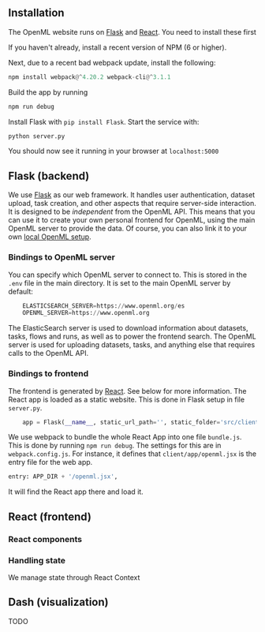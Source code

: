 ## Installation
The OpenML website runs on [Flask](http://flask.pocoo.org/) and [React](https://reactjs.org/). You need to install these first

If you haven't already, install a recent version of NPM (6 or higher).

Next, due to a recent bad webpack update, install the following:
``` python
npm install webpack@^4.20.2 webpack-cli@^3.1.1
```

Build the app by running

``` python
npm run debug
```

Install Flask with `pip install Flask`. Start the service with:

``` python
python server.py
```

You should now see it running in your browser at `localhost:5000`

## Flask (backend)
We use [Flask](http://flask.pocoo.org/) as our web framework. It handles user
authentication, dataset upload, task creation, and other aspects that require
server-side interaction. It is designed to be _independent_ from the OpenML API.
This means that you can use it to create your own personal frontend for OpenML,
using the main OpenML server to provide the data. Of course, you can also link
it to your own [local OpenML setup](Local-Installation).

### Bindings to OpenML server
You can specify which OpenML server to connect to.
This is stored in the `.env` file in the main directory. It is set to the main OpenML server by default:

``` python
    ELASTICSEARCH_SERVER=https://www.openml.org/es
    OPENML_SERVER=https://www.openml.org
```

The ElasticSearch server is used to download information about datasets, tasks, flows and runs, as well as to power the frontend search. The OpenML server is used for uploading datasets, tasks, and anything else that requires calls to the OpenML API.

### Bindings to frontend
The frontend is generated by [React](https://reactjs.org/). See below for more information. The React app is loaded as a static website. This is done in Flask setup in file `server.py`.

``` python
    app = Flask(__name__, static_url_path='', static_folder='src/client')
```

We use webpack to bundle the whole React App into one file `bundle.js`. This is done by running `npm run debug`. The settings for this are in `webpack.config.js`. For instance, it defines that `client/app/openml.jsx` is the entry file for the web app.

``` python
entry: APP_DIR + '/openml.jsx',
```

It will find the React app there and load it.

## React (frontend)
### React components


### Handling state
We manage state through React Context


## Dash (visualization)
TODO
